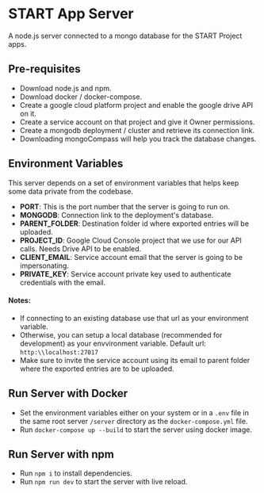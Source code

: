 # START App Server
A node.js server connected to a mongo database for the START Project apps.

## Pre-requisites
- Download node.js and npm.
- Download docker / docker-compose.
- Create a google cloud platform project and enable the google drive API on it.
- Create a service account on that project and give it Owner permissions.
- Create a mongodb deployment / cluster and retrieve its connection link.
- Downloading mongoCompass will help you track the database changes.

## Environment Variables
This server depends on a set of environment variables that helps keep some data private from the codebase. 

- **PORT**: This is the port number that the server is going to run on. 
- **MONGODB**: Connection link to the deployment's database.
- **PARENT_FOLDER**: Destination folder id where exported entries will be uploaded.
- **PROJECT_ID**: Google Cloud Console project that we use for our API calls. Needs Drive API to be enabled.
- **CLIENT_EMAIL**: Service account email that the server is going to be impersonating.
- **PRIVATE_KEY**: Service account private key used to authenticate credentials with the email.

#### Notes:
- If connecting to an existing database use that url as your environment variable.
- Otherwise, you can setup a local database (recommended for development) as your envvironment variable. Default url: `http:\\localhost:27017`
- Make sure to invite the service account using its email to parent folder where the exported entries are to be uploaded. 

## Run Server with Docker
- Set the environment variables either on your system or in a `.env` file in the same root server `/server` directory as the `docker-compose.yml` file.
- Run `docker-compose up --build` to start the server using docker image.

## Run Server with npm
- Run `npm i` to install dependencies.
- Run `npm run dev` to start the server with live reload. 